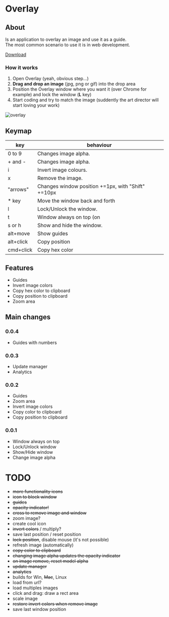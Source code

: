 # Overlay

## About

Is an application to overlay an image and use it as a guide.<br/>
The most common scenario to use it is in web development.

[Download](https://dl.dropboxusercontent.com/u/311265/overlay/build/latest/Overlay_0.0.4.air)

### How it works ###

1. Open Overlay (yeah, obvious step...)
2. **Drag and drop an image** (jpg, png or gif) into the drop area
3. Position the Overlay window where you want it (over Chrome for example) and lock the window (**L** key)
4. Start coding and try to match the image (suddently the art director will start loving your work)

![overlay](https://dl.dropboxusercontent.com/u/311265/overlay/overlay_animated.gif)


## Keymap

|key|behaviour|
|---|---------|
|0 to 9|Changes image alpha.|
|+ and -|Changes image alpha.|
|i|Invert image colours.|
|x|Remove the image.|
|"arrows"|Changes window position +=1px, with "Shift" +=10px|
|* key|Move the window back and forth|
|l|Lock/Unlock the window.|
|t|Window always on top (on|off).|
|s or h|Show and hide the window.|
|alt+move|Show guides|
|alt+click|Copy position|
|cmd+click|Copy hex color|

## Features

- Guides
- Invert image colors
- Copy hex color to clipboard
- Copy position to clipboard
- Zoom area

## Main changes

### 0.0.4

- Guides with numbers

### 0.0.3

- Update manager
- Analytics

### 0.0.2

- Guides
- Zoom area
- Invert image colors
- Copy color to clipboard
- Copy position to clipboard

### 0.0.1

- Window always on top
- Lock/Unlock window
- Show/Hide window
- Change image alpha


# TODO

- <del>more functionality icons</del>
- <del>icon to block window</del>
- <del>guides</del>
- <del>opacity indicator!</del>
- <del>cross to remove image and window</del>
- zoom image?
- create cool icon
- <del>invert colors</del> / multiply?
- save last position / reset position
- <del>lock position</del>, disable mouse (it's not possible)
- refresh image (automatically)
- <del>copy color to clipboard</del>
- <del>changing image alpha updates the opacity indicator</del>
- <del>on image remove, reset model alpha</del>
- <del>update manager</del>
- <del>analytics</del>
- builds for Win, <del>Mac</del>, Linux
- load from url?
- load multiples images
- click and drag: draw a rect area
- scale image
- <del>restore invert colors when remove image</del>
- save last window position
